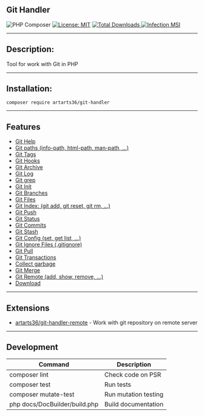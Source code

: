 ## Git Handler

![PHP Composer](https://github.com/ArtARTs36/GitHandler/workflows/PHP%20Composer/badge.svg?branch=master)
[![License: MIT](https://img.shields.io/badge/License-MIT-yellow.svg)](https://opensource.org/licenses/MIT)
<a href="https://poser.pugx.org/artarts36/git-handler/d/total.svg">
    <img src="https://poser.pugx.org/artarts36/git-handler/d/total.svg" alt="Total Downloads">
</a>
[![Infection MSI](https://img.shields.io/endpoint?style=flat&url=https%3A%2F%2Fbadge-api.stryker-mutator.io%2Fgithub.com%2FArtARTs36%2FGitHandler%2Fmaster)](https://infection.github.io)

----

## Description:

Tool for work with Git in PHP

---

## Installation:

`composer require artarts36/git-handler`

----

## Features

* [Git Help](docs/git_help_command.md)
* [Git paths (info-path, html-path, man-path, ...)](docs/git_path_command.md)
* [Git Tags](docs/git_tag_command.md)
* [Git Hooks](docs/git_hook_command.md)
* [Git Archive](docs/git_archive_command.md)
* [Git Log](docs/git_log_command.md)
* [Git grep](docs/git_grep_command.md)
* [Git Init](docs/git_setup_command.md)
* [Git Branches](docs/git_branch_command.md)
* [Git Files](docs/git_file_command.md)
* [Git Index: (git add, git reset, git rm, ...)](docs/git_index_command.md)
* [Git Push](docs/git_push_command.md)
* [Git Status](docs/git_status_command.md)
* [Git Commits](docs/git_commit_command.md)
* [Git Stash](docs/git_stash_command.md)
* [Git Config (set, get list, ...)](docs/git_config_command.md)
* [Git Ignore Files (.gitignore)](docs/git_ignore_command.md)
* [Git Pull](docs/git_pull_command.md)
* [Git Transactions](docs/git_transaction.md)
* [Collect garbage](docs/git_garbage_command.md)
* [Git Merge](docs/git_merge_command.md)
* [Git Remote (add, show, remove, ...)](docs/git_remote_command.md)
* [Download](docs/downloader.md)

----

## Extensions
* [artarts36/git-handler-remote](extensions/remote) - Work with git repository on remote server

----

## Development

|  Command  | Description  |
| ------------ | ------------ |
| composer lint |  Check code on PSR  |
| composer test  | Run tests  |
| composer mutate-test  |  Run mutation testing |
| php docs/DocBuilder/build.php  |  Build documentation |
